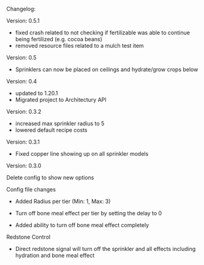 Changelog:

Version: 0.5.1

- fixed crash related to not checking if fertilizable was able to continue being fertilized (e.g. cocoa beans)
- removed resource files related to a mulch test item

Version: 0.5

- Sprinklers can now be placed on ceilings and hydrate/grow crops below

Version: 0.4

- updated to 1.20.1
- Migrated project to Architectury API

Version: 0.3.2

- increased max sprinkler radius to 5
- lowered default recipe costs

Version: 0.3.1

- Fixed copper line showing up on all sprinkler models

Version: 0.3.0

Delete config to show new options

Config file changes

- Added Radius per tier (Min: 1, Max: 3)

- Turn off bone meal effect per tier by setting the delay to 0

- Added ability to turn off bone meal effect completely


Redstone Control

- Direct redstone signal will turn off the sprinkler and all effects including hydration and bone meal effect

